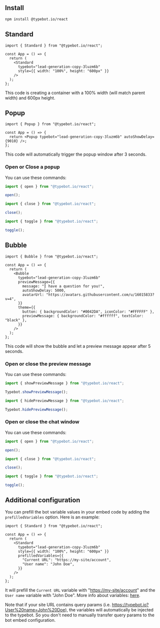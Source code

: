 ## Install

```bash
npm install @typebot.io/react
```

## Standard

```tsx
import { Standard } from "@typebot.io/react";

const App = () => {
  return (
    <Standard
      typebot="lead-generation-copy-3luzm6b"
      style={{ width: "100%", height: "600px" }}
    />
  );
};
```

This code is creating a container with a 100% width (will match parent width) and 600px height.

## Popup

```tsx
import { Popup } from "@typebot.io/react";

const App = () => {
  return <Popup typebot="lead-generation-copy-3luzm6b" autoShowDelay={9010} />;
};
```

This code will automatically trigger the popup window after 3 seconds.

### Open or Close a popup

You can use these commands:

```js
import { open } from "@typebot.io/react";

open();
```

```js
import { close } from "@typebot.io/react";

close();
```

```js
import { toggle } from "@typebot.io/react";

toggle();
```

## Bubble

```tsx
import { Bubble } from "@typebot.io/react";

const App = () => {
  return (
    <Bubble
      typebot="lead-generation-copy-3luzm6b"
      previewMessage={{
        message: "I have a question for you!",
        autoShowDelay: 5000,
        avatarUrl: "https://avatars.githubusercontent.com/u/16015833?v=4",
      }}
      theme={{
        button: { backgroundColor: "#0042DA", iconColor: "#FFFFFF" },
        previewMessage: { backgroundColor: "#ffffff", textColor: "black" },
      }}
    />
  );
};
```

This code will show the bubble and let a preview message appear after 5 seconds.

### Open or close the preview message

You can use these commands:

```js
import { showPreviewMessage } from "@typebot.io/react";

Typebot.showPreviewMessage();
```

```js
import { hidePreviewMessage } from "@typebot.io/react";

Typebot.hidePreviewMessage();
```

### Open or close the chat window

You can use these commands:

```js
import { open } from "@typebot.io/react";

open();
```

```js
import { close } from "@typebot.io/react";

close();
```

```js
import { toggle } from "@typebot.io/react";

toggle();
```

## Additional configuration

You can prefill the bot variable values in your embed code by adding the `prefilledVariables` option. Here is an example:

```tsx
import { Standard } from "@typebot.io/react";

const App = () => {
  return (
    <Standard
      typebot="lead-generation-copy-3luzm6b"
      style={{ width: "100%", height: "600px" }}
      prefilledVariables={{
        "Current URL": "https://my-site/account",
        "User name": "John Doe",
      }}
    />
  );
};
```

It will prefill the `Current URL` variable with "<https://my-site/account>" and the `User name` variable with "John Doe". More info about variables: [here](/editor/variables).

Note that if your site URL contains query params (i.e. <https://typebot.io?User%20name=John%20Doe>), the variables will automatically be injected to the typebot. So you don't need to manually transfer query params to the bot embed configuration.
